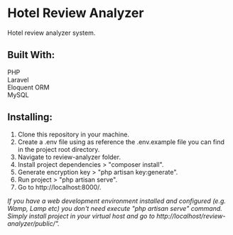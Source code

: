 # Hotel Review Analyzer

Hotel review analyzer system.<br>

## Built With:

PHP<br>
Laravel<br>
Eloquent ORM<br>
MySQL<br>

## Installing:

1. Clone this repository in your machine.
2. Create a .env file using as reference the .env.example file you can find in the project root directory.
3. Navigate to review-analyzer folder.
4. Install project dependencies > "composer install".
5. Generate encryption key > "php artisan key:generate".
6. Run project > "php artisan serve".
7. Go to http://localhost:8000/.

<i>If you have a web development environment installed and configured (e.g. Wamp, Lamp etc) you don't need execute "php artisan serve" command. Simply install project in your virtual host and go to http://localhost/review-analyzer/public/".</i>
